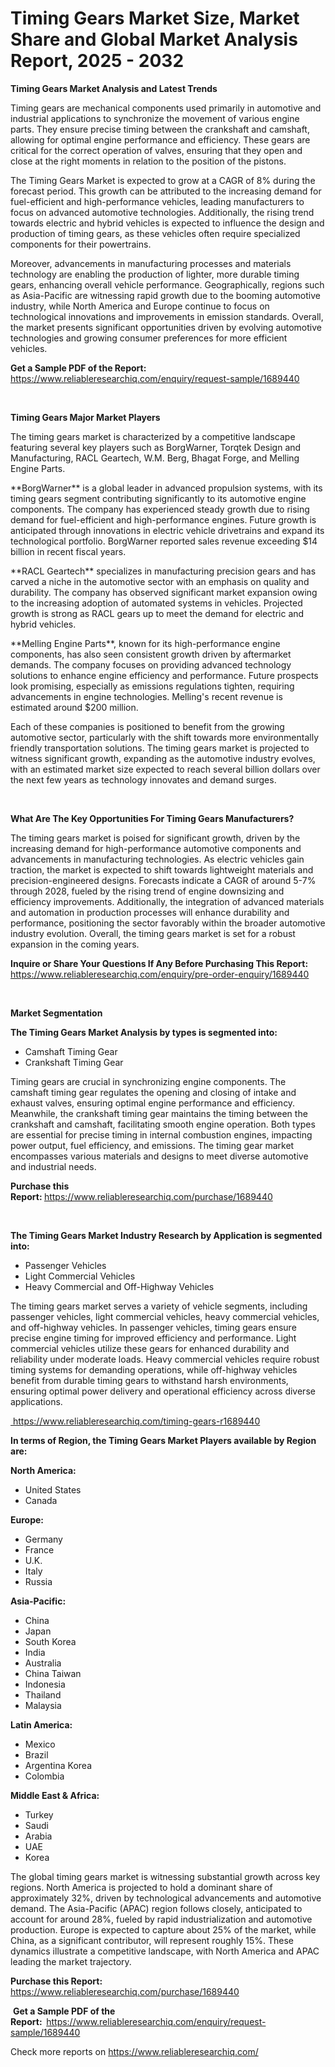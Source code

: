<p><h1>Timing Gears Market Size, Market Share and Global Market Analysis Report, 2025 - 2032</h1></p><p><strong>Timing Gears Market Analysis and Latest Trends</strong></p>
<p><p>Timing gears are mechanical components used primarily in automotive and industrial applications to synchronize the movement of various engine parts. They ensure precise timing between the crankshaft and camshaft, allowing for optimal engine performance and efficiency. These gears are critical for the correct operation of valves, ensuring that they open and close at the right moments in relation to the position of the pistons.</p><p>The Timing Gears Market is expected to grow at a CAGR of 8% during the forecast period. This growth can be attributed to the increasing demand for fuel-efficient and high-performance vehicles, leading manufacturers to focus on advanced automotive technologies. Additionally, the rising trend towards electric and hybrid vehicles is expected to influence the design and production of timing gears, as these vehicles often require specialized components for their powertrains.</p><p>Moreover, advancements in manufacturing processes and materials technology are enabling the production of lighter, more durable timing gears, enhancing overall vehicle performance. Geographically, regions such as Asia-Pacific are witnessing rapid growth due to the booming automotive industry, while North America and Europe continue to focus on technological innovations and improvements in emission standards. Overall, the market presents significant opportunities driven by evolving automotive technologies and growing consumer preferences for more efficient vehicles.</p></p>
<p><strong>Get a Sample PDF of the Report:&nbsp;</strong> <a href="https://www.reliableresearchiq.com/enquiry/request-sample/1689440?utm_campaign=1896&utm_medium=2&utm_source=Github&utm_content=ia&utm_term=16022025&utm_id=timing-gears">https://www.reliableresearchiq.com/enquiry/request-sample/1689440</a></p>
<p>&nbsp;</p>
<p><strong>Timing Gears Major Market Players</strong></p>
<p><p>The timing gears market is characterized by a competitive landscape featuring several key players such as BorgWarner, Torqtek Design and Manufacturing, RACL Geartech, W.M. Berg, Bhagat Forge, and Melling Engine Parts. </p><p>**BorgWarner** is a global leader in advanced propulsion systems, with its timing gears segment contributing significantly to its automotive engine components. The company has experienced steady growth due to rising demand for fuel-efficient and high-performance engines. Future growth is anticipated through innovations in electric vehicle drivetrains and expand its technological portfolio. BorgWarner reported sales revenue exceeding $14 billion in recent fiscal years.</p><p>**RACL Geartech** specializes in manufacturing precision gears and has carved a niche in the automotive sector with an emphasis on quality and durability. The company has observed significant market expansion owing to the increasing adoption of automated systems in vehicles. Projected growth is strong as RACL gears up to meet the demand for electric and hybrid vehicles.</p><p>**Melling Engine Parts**, known for its high-performance engine components, has also seen consistent growth driven by aftermarket demands. The company focuses on providing advanced technology solutions to enhance engine efficiency and performance. Future prospects look promising, especially as emissions regulations tighten, requiring advancements in engine technologies. Melling's recent revenue is estimated around $200 million.</p><p>Each of these companies is positioned to benefit from the growing automotive sector, particularly with the shift towards more environmentally friendly transportation solutions. The timing gears market is projected to witness significant growth, expanding as the automotive industry evolves, with an estimated market size expected to reach several billion dollars over the next few years as technology innovates and demand surges.</p></p>
<p>&nbsp;</p>
<p><strong>What Are The Key Opportunities For Timing Gears Manufacturers?</strong></p>
<p><p>The timing gears market is poised for significant growth, driven by the increasing demand for high-performance automotive components and advancements in manufacturing technologies. As electric vehicles gain traction, the market is expected to shift towards lightweight materials and precision-engineered designs. Forecasts indicate a CAGR of around 5-7% through 2028, fueled by the rising trend of engine downsizing and efficiency improvements. Additionally, the integration of advanced materials and automation in production processes will enhance durability and performance, positioning the sector favorably within the broader automotive industry evolution. Overall, the timing gears market is set for a robust expansion in the coming years.</p></p>
<p><strong>Inquire or Share Your Questions If Any Before Purchasing This Report:</strong> <a href="https://www.reliableresearchiq.com/enquiry/pre-order-enquiry/1689440?utm_campaign=1896&utm_medium=2&utm_source=Github&utm_content=ia&utm_term=16022025&utm_id=timing-gears">https://www.reliableresearchiq.com/enquiry/pre-order-enquiry/1689440</a></p>
<p>&nbsp;</p>
<p><strong>Market Segmentation</strong></p>
<p><strong>The Timing Gears Market Analysis by types is segmented into:</strong></p>
<p><ul><li>Camshaft Timing Gear</li><li>Crankshaft Timing Gear</li></ul></p>
<p><p>Timing gears are crucial in synchronizing engine components. The camshaft timing gear regulates the opening and closing of intake and exhaust valves, ensuring optimal engine performance and efficiency. Meanwhile, the crankshaft timing gear maintains the timing between the crankshaft and camshaft, facilitating smooth engine operation. Both types are essential for precise timing in internal combustion engines, impacting power output, fuel efficiency, and emissions. The timing gear market encompasses various materials and designs to meet diverse automotive and industrial needs.</p></p>
<p><strong>Purchase this Report:&nbsp;</strong><a href="https://www.reliableresearchiq.com/purchase/1689440?utm_campaign=1896&utm_medium=2&utm_source=Github&utm_content=ia&utm_term=16022025&utm_id=timing-gears">https://www.reliableresearchiq.com/purchase/1689440</a></p>
<p>&nbsp;</p>
<p><strong>The Timing Gears Market Industry Research by Application is segmented into:</strong></p>
<p><ul><li>Passenger Vehicles</li><li>Light Commercial Vehicles</li><li>Heavy Commercial and Off-Highway Vehicles</li></ul></p>
<p><p>The timing gears market serves a variety of vehicle segments, including passenger vehicles, light commercial vehicles, heavy commercial vehicles, and off-highway vehicles. In passenger vehicles, timing gears ensure precise engine timing for improved efficiency and performance. Light commercial vehicles utilize these gears for enhanced durability and reliability under moderate loads. Heavy commercial vehicles require robust timing systems for demanding operations, while off-highway vehicles benefit from durable timing gears to withstand harsh environments, ensuring optimal power delivery and operational efficiency across diverse applications.</p></p>
<p><a href="https://www.reliableresearchiq.com/timing-gears-r1689440?utm_campaign=1896&utm_medium=2&utm_source=Github&utm_content=ia&utm_term=16022025&utm_id=timing-gears">&nbsp;https://www.reliableresearchiq.com/timing-gears-r1689440</a></p>
<p><strong>In terms of Region, the Timing Gears Market Players available by Region are:</strong></p>
<p>
    <p> <strong> North America: </strong>
        <ul>
            <li>United States</li>
            <li>Canada</li>
        </ul>
        </p> 
    <p> <strong> Europe: </strong>
        <ul>
            <li>Germany</li>
            <li>France</li>
            <li>U.K.</li>
            <li>Italy</li>
            <li>Russia</li>
        </ul>
        </p> 
    <p> <strong> Asia-Pacific: </strong>
        <ul>
            <li>China</li>
            <li>Japan</li>
            <li>South Korea</li>
            <li>India</li>
            <li>Australia</li>
            <li>China Taiwan</li>
            <li>Indonesia</li>
            <li>Thailand</li>
            <li>Malaysia</li>
        </ul>
        </p> 
    <p> <strong> Latin America: </strong>
        <ul>
            <li>Mexico</li>
            <li>Brazil</li>
            <li>Argentina Korea</li>
            <li>Colombia</li>
        </ul>
        </p> 
    <p> <strong> Middle East & Africa: </strong>
        <ul>
            <li>Turkey</li>
            <li>Saudi</li>
            <li>Arabia</li>
            <li>UAE</li>
            <li>Korea</li>
        </ul>
    </p>
    </p>
<p><p>The global timing gears market is witnessing substantial growth across key regions. North America is projected to hold a dominant share of approximately 32%, driven by technological advancements and automotive demand. The Asia-Pacific (APAC) region follows closely, anticipated to account for around 28%, fueled by rapid industrialization and automotive production. Europe is expected to capture about 25% of the market, while China, as a significant contributor, will represent roughly 15%. These dynamics illustrate a competitive landscape, with North America and APAC leading the market trajectory.</p></p>
<p><strong>Purchase this Report: </strong><a href="https://www.reliableresearchiq.com/purchase/1689440?utm_campaign=1896&utm_medium=2&utm_source=Github&utm_content=ia&utm_term=16022025&utm_id=timing-gears">https://www.reliableresearchiq.com/purchase/1689440</a></p>
<p>&nbsp;<strong>Get a Sample PDF of the Report:&nbsp;&nbsp;</strong><a href="https://www.reliableresearchiq.com/enquiry/request-sample/1689440?utm_campaign=1896&utm_medium=2&utm_source=Github&utm_content=ia&utm_term=16022025&utm_id=timing-gears">https://www.reliableresearchiq.com/enquiry/request-sample/1689440</a></p>
<p><strong></strong></p>
<p>Check more reports on <a href="https://www.reliableresearchiq.com/?utm_campaign=1896&utm_medium=2&utm_source=Github&utm_content=ia&utm_term=16022025&utm_id=timing-gears">https://www.reliableresearchiq.com/</a></p>